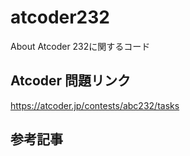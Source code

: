 # atcoder232
About Atcoder 232に関するコード

## Atcoder 問題リンク
https://atcoder.jp/contests/abc232/tasks

## 参考記事
